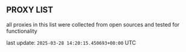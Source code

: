 ## PROXY LIST

all proxies in this list were collected from open sources and tested for functionality

last update: `2025-03-28 14:20:15.450693+00:00` UTC